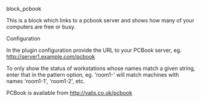 
block_pcbook

This is a block which links to a pcbook server and shows how many of your
computers are free or busy.

Configuration

In the plugin configuration provide the URL to your PCBook server, eg.
http://server1.example.com/pcbook

To only show the status of workstations whose names match a given string,
enter that in the pattern option, eg. 'room1-' will match machines with names
'room1-1', 'room1-2', etc.


PCBook is available from http://valis.co.uk/pcbook


